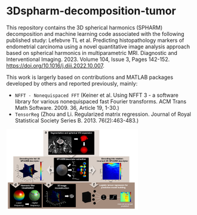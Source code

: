 # 3Dspharm-decomposition-tumor

This repository contains the 3D spherical harmonics (SPHARM) decomposition and machine learning code associated with the following published study: Lefebvre TL et al. Predicting histopathology markers of endometrial carcinoma using a novel quantitative image analysis approach based on spherical harmonics in multiparametric MRI. Diagnostic and Interventional Imaging. 2023. Volume 104, Issue 3, Pages 142-152. https://doi.org/10.1016/j.diii.2022.10.007.

This work is largerly based on contributions and MATLAB packages developed by others and reported previously, mainly:
* `NFFT - Nonequispaced FFT` (Keiner et al. Using NFFT 3 - a software library for various nonequispaced fast Fourier transforms. ACM Trans Math Software. 2009. 36, Article 19, 1-30.)
* `TensorReg` (Zhou and Li. Regularized matrix regression. Journal of Royal Statistical Society Series B. 2013. 76(2):463-483.)



<img src="image/figure.png" alt="3D SPHARM analysis pipeline" width="70%" />


